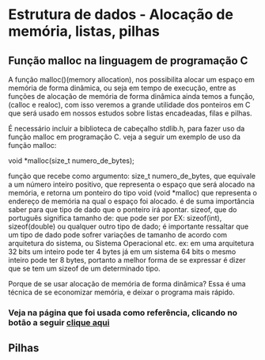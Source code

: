 # Estrutura de dados - Alocação de memória, listas, pilhas

## Função malloc na linguagem de programação C

 A função malloc()(memory allocation), nos possibilita alocar um espaço em memória de forma dinâmica, ou seja em tempo de execução, entre as funções de alocação de memória de forma dinâmica ainda temos a função, (calloc e realoc), com isso veremos a grande utilidade dos ponteiros em C que será usado em nossos estudos sobre listas encadeadas, filas e pilhas.

 É necessário incluir a biblioteca de cabeçalho stdlib.h, para fazer uso da função malloc em programação C. veja a seguir um exemplo de uso da função malloc:
 
 void *malloc(size_t numero_de_bytes);
 
função que recebe como argumento: size_t numero_de_bytes, que equivale a um número inteiro positivo, que representa o espaço que será alocado na memória, e retorna um ponteiro do tipo void (void *malloc) que representa o endereço de memória na qual o espaço foi alocado. é de suma importância saber para que tipo de dado que o ponteiro irá apontar.
sizeof, que do português significa tamanho de: que pode ser por EX: sizeof(int), sizeof(double) ou qualquer outro tipo de dado; é importante ressaltar que um tipo de dado pode sofrer variações de tamanho de acordo com arquitetura do sistema, ou Sistema Operacional etc.
ex: em uma arquitetura 32 bits um inteiro pode ter 4 bytes já em um sistema 64 bits o mesmo inteiro pode ter 8 bytes, portanto a melhor forma de se expressar é dizer que se tem um sizeof de um determinado tipo. 

Porque de se usar alocação de memória de forma dinâmica? Essa é uma técnica de se economizar memória, e deixar o programa mais rápido.

### Veja na página que foi usada como referência, clicando no botão a seguir [clique aqui]( https://www.cprogressivo.net/2013/04/Como-usar-a-funcao-malloc-para-alocar-memoria-em-linguagem-C.html)

## Pilhas


